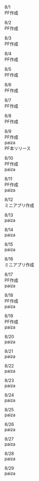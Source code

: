 8/1<br>
  PF作成<br>

8/2<br>
  PF作成<br>

8/3<br>
  PF作成<br>

8/4<br>
  PF作成<br>

8/5<br>
  PF作成<br>

8/6<br>
  PF作成<br>

8/7<br>
  PF作成<br>

8/8<br>
  PF作成<br>

8/9<br>
  PF作成<br>
  paiza<br>
  PF本リリース<br>

8/10<br>
  PF作成<br>
  paiza<br>

8/11<br>
  PF作成<br>
  paiza<br>

8/12<br>
  ミニアプリ作成<br>

8/13<br>
  paiza<br>

8/14<br>
  paiza<br>

8/15<br>
  paiza<br>

8/16<br>
  ミニアプリ作成<br>

8/17<br>
  PF作成<br>
  paiza<br>

8/18<br>
  PF作成<br>
  paiza<br>

8/19<br>
  PF作成<br>
  paiza<br>

8/20<br>
  paiza<br>

8/21<br>
  paiza<br>

8/22<br>
  paiza<br>

8/23<br>
  paiza<br>

8/24<br>
  paiza<br>

8/25<br>
  paiza<br>

8/26<br>
  paiza<br>

8/27<br>
  paiza<br>

8/28<br>
  paiza<br>

8/29<br>
  paiza<br>
